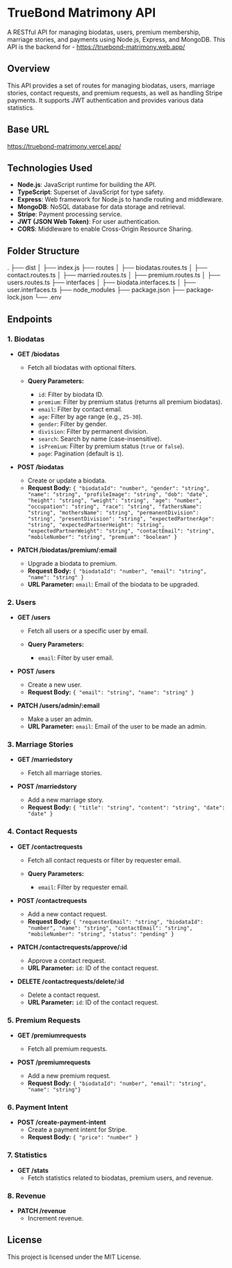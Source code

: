 # TrueBond Matrimony API

A RESTful API for managing biodatas, users, premium membership, marriage stories, and payments using Node.js, Express, and MongoDB. This API is the backend for - https://truebond-matrimony.web.app/

## Overview

This API provides a set of routes for managing biodatas, users, marriage stories, contact requests, and premium requests, as well as handling Stripe payments. It supports JWT authentication and provides various data statistics.

## Base URL

https://truebond-matrimony.vercel.app/

## Technologies Used

- **Node.js**: JavaScript runtime for building the API.
- **TypeScript**: Superset of JavaScript for type safety.
- **Express**: Web framework for Node.js to handle routing and middleware.
- **MongoDB**: NoSQL database for data storage and retrieval.
- **Stripe**: Payment processing service.
- **JWT (JSON Web Token)**: For user authentication.
- **CORS**: Middleware to enable Cross-Origin Resource Sharing.

## Folder Structure

.
├── dist
│ ├── index.js
├── routes
│ ├── biodatas.routes.ts
│ ├── contact.routes.ts
│ ├── married.routes.ts
│ ├── premium.routes.ts
│ ├── users.routes.ts
├── interfaces
│ ├── biodata.interfaces.ts
│ ├── user.interfaces.ts
├── node_modules
├── package.json
├── package-lock.json
└── .env

## Endpoints

### 1. Biodatas

- **GET /biodatas**

  - Fetch all biodatas with optional filters.

  - **Query Parameters:**
    - `id`: Filter by biodata ID.
    - `premium`: Filter by premium status (returns all premium biodatas).
    - `email`: Filter by contact email.
    - `age`: Filter by age range (e.g., `25-30`).
    - `gender`: Filter by gender.
    - `division`: Filter by permanent division.
    - `search`: Search by name (case-insensitive).
    - `isPremium`: Filter by premium status (`true` or `false`).
    - `page`: Pagination (default is `1`).

- **POST /biodatas**

  - Create or update a biodata.
  - **Request Body:** `{ "biodataId": "number", "gender": "string", "name": "string", "profileImage": "string", "dob": "date", "height": "string", "weight": "string", "age": "number", "occupation": "string", "race": "string", "fathersName": "string", "mothersName": "string", "permanentDivision": "string", "presentDivision": "string", "expectedPartnerAge": "string", "expectedPartnerHeight": "string", "expectedPartnerWeight": "string", "contactEmail": "string", "mobileNumber": "string", "premium": "boolean" }`

- **PATCH /biodatas/premium/:email**
  - Upgrade a biodata to premium.
  - **Request Body:** `{ "biodataId": "number", "email": "string", "name": "string" }`
  - **URL Parameter:** `email`: Email of the biodata to be upgraded.

### 2. Users

- **GET /users**

  - Fetch all users or a specific user by email.

  - **Query Parameters:**
    - `email`: Filter by user email.

- **POST /users**

  - Create a new user.
  - **Request Body:** `{ "email": "string", "name": "string" }`

- **PATCH /users/admin/:email**
  - Make a user an admin.
  - **URL Parameter:** `email`: Email of the user to be made an admin.

### 3. Marriage Stories

- **GET /marriedstory**

  - Fetch all marriage stories.

- **POST /marriedstory**
  - Add a new marriage story.
  - **Request Body:** `{ "title": "string", "content": "string", "date": "date" }`

### 4. Contact Requests

- **GET /contactrequests**

  - Fetch all contact requests or filter by requester email.

  - **Query Parameters:**
    - `email`: Filter by requester email.

- **POST /contactrequests**

  - Add a new contact request.
  - **Request Body:** `{ "requesterEmail": "string", "biodataId": "number", "name": "string", "contactEmail": "string", "mobileNumber": "string", "status": "pending" }`

- **PATCH /contactrequests/approve/:id**

  - Approve a contact request.
  - **URL Parameter:** `id`: ID of the contact request.

- **DELETE /contactrequests/delete/:id**
  - Delete a contact request.
  - **URL Parameter:** `id`: ID of the contact request.

### 5. Premium Requests

- **GET /premiumrequests**

  - Fetch all premium requests.

- **POST /premiumrequests**
  - Add a new premium request.
  - **Request Body:** `{ "biodataId": "number", "email": "string", "name": "string"}`

### 6. Payment Intent

- **POST /create-payment-intent**
  - Create a payment intent for Stripe.
  - **Request Body:** `{ "price": "number" }`

### 7. Statistics

- **GET /stats**
  - Fetch statistics related to biodatas, premium users, and revenue.

### 8. Revenue

- **PATCH /revenue**
  - Increment revenue.

## License

This project is licensed under the MIT License.
